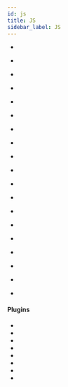 ```yaml
---
id: js
title: JS
sidebar_label: JS
---
```



- [](https://hackernoon.com/a-map-to-modern-javascript-development-2017-16d9eb86309c)
- [](https://medium.freecodecamp.org/constant-confusion-why-i-still-use-javascript-function-statements-984ece0b72fd)
- [](https://medium.com/chingu/an-introduction-to-environment-variables-and-how-to-use-them-f602f66d15fa)
- [](https://codingsans.com/blog/node-config-best-practices)
- [](https://medium.freecodecamp.org/how-to-deploy-a-nodejs-app-to-heroku-from-github-without-installing-heroku-on-your-machine-433bec770efe)
- [](http://jsforcats.com/)
- [](https://github.com/lukehoban/es6features#readme)
- [](http://es6-features.org/)
- [](https://itnext.io/joi-awesome-code-validation-for-node-js-and-express-514b5570ce20)
- [](https://levelup.gitconnected.com/the-definite-guide-to-handling-errors-gracefully-in-javascript-58424d9c60e6)
- [](https://itnext.io/javascript-fundamentals-syntax-structure-5e9badd0cc4f)
- []()

- [](https://hackernoon.com/3-javascript-performance-mistakes-you-should-stop-doing-ebf84b9de951)
- [](https://hackernoon.com/two-years-of-functional-programming-in-javascript-lessons-learned-1851667c726)
- [](https://blog.usejournal.com/little-known-features-of-javascript-901665291387)
- [](https://hackernoon.com/understanding-micro-frontends-b1c11585a297)
- [](https://medium.freecodecamp.org/how-to-enable-es6-and-beyond-syntax-with-node-and-express-68d3e11fe1ab)
- [](https://medium.com/siliconwat/algorithms-in-javascript-b0bed68f4038)
- [](https://hackernoon.com/catch-me-if-you-can-a-guide-to-debugging-f4af08f6724d)

#### Plugins
- [](https://frontstuff.io/setup-for-an-open-source-javascript-project)
- [](https://github.com/commitizen/cz-cli)
- [](https://github.com/okonet/lint-staged)
- [](https://esdoc.org/)
- []()
- []()
- []()
- []()
